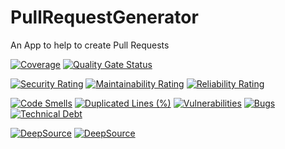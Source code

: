 # PullRequestGenerator
An App to help to create Pull Requests

[![Coverage](https://sonarcloud.io/api/project_badges/measure?project=heitorpolidoro_pull-request-generator&metric=coverage)](https://sonarcloud.io/summary/new_code?id=heitorpolidoro_pull-request-generator)
[![Quality Gate Status](https://sonarcloud.io/api/project_badges/measure?project=heitorpolidoro_pull-request-generator&metric=alert_status)](https://sonarcloud.io/summary/new_code?id=heitorpolidoro_pull-request-generator)

[![Security Rating](https://sonarcloud.io/api/project_badges/measure?project=heitorpolidoro_pull-request-generator&metric=security_rating)](https://sonarcloud.io/summary/new_code?id=heitorpolidoro_pull-request-generator)
[![Maintainability Rating](https://sonarcloud.io/api/project_badges/measure?project=heitorpolidoro_pull-request-generator&metric=sqale_rating)](https://sonarcloud.io/summary/new_code?id=heitorpolidoro_pull-request-generator)
[![Reliability Rating](https://sonarcloud.io/api/project_badges/measure?project=heitorpolidoro_pull-request-generator&metric=reliability_rating)](https://sonarcloud.io/summary/new_code?id=heitorpolidoro_pull-request-generator)

[![Code Smells](https://sonarcloud.io/api/project_badges/measure?project=heitorpolidoro_pull-request-generator&metric=code_smells)](https://sonarcloud.io/summary/new_code?id=heitorpolidoro_pull-request-generator)
[![Duplicated Lines (%)](https://sonarcloud.io/api/project_badges/measure?project=heitorpolidoro_pull-request-generator&metric=duplicated_lines_density)](https://sonarcloud.io/summary/new_code?id=heitorpolidoro_pull-request-generator)
[![Vulnerabilities](https://sonarcloud.io/api/project_badges/measure?project=heitorpolidoro_pull-request-generator&metric=vulnerabilities)](https://sonarcloud.io/summary/new_code?id=heitorpolidoro_pull-request-generator)
[![Bugs](https://sonarcloud.io/api/project_badges/measure?project=heitorpolidoro_pull-request-generator&metric=bugs)](https://sonarcloud.io/summary/new_code?id=heitorpolidoro_pull-request-generator)
[![Technical Debt](https://sonarcloud.io/api/project_badges/measure?project=heitorpolidoro_pull-request-generator&metric=sqale_index)](https://sonarcloud.io/summary/new_code?id=heitorpolidoro_pull-request-generator)

[![DeepSource](https://app.deepsource.com/gh/heitorpolidoro/pull-request-generator.svg/?label=active+issues&show_trend=true&token=hZuHoQ-gd4kIPgNuSX0X_QT2)](https://app.deepsource.com/gh/heitorpolidoro/pull-request-generator/)
[![DeepSource](https://app.deepsource.com/gh/heitorpolidoro/pull-request-generator.svg/?label=resolved+issues&show_trend=true&token=hZuHoQ-gd4kIPgNuSX0X_QT2)](https://app.deepsource.com/gh/heitorpolidoro/pull-request-generator/)
